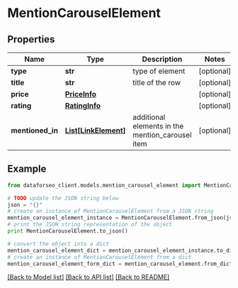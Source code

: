 # MentionCarouselElement


## Properties

Name | Type | Description | Notes
------------ | ------------- | ------------- | -------------
**type** | **str** | type of element | [optional] 
**title** | **str** | title of the row | [optional] 
**price** | [**PriceInfo**](PriceInfo.md) |  | [optional] 
**rating** | [**RatingInfo**](RatingInfo.md) |  | [optional] 
**mentioned_in** | [**List[LinkElement]**](LinkElement.md) | additional elements in the mention_carousel item | [optional] 

## Example

```python
from dataforseo_client.models.mention_carousel_element import MentionCarouselElement

# TODO update the JSON string below
json = "{}"
# create an instance of MentionCarouselElement from a JSON string
mention_carousel_element_instance = MentionCarouselElement.from_json(json)
# print the JSON string representation of the object
print MentionCarouselElement.to_json()

# convert the object into a dict
mention_carousel_element_dict = mention_carousel_element_instance.to_dict()
# create an instance of MentionCarouselElement from a dict
mention_carousel_element_form_dict = mention_carousel_element.from_dict(mention_carousel_element_dict)
```
[[Back to Model list]](../README.md#documentation-for-models) [[Back to API list]](../README.md#documentation-for-api-endpoints) [[Back to README]](../README.md)


